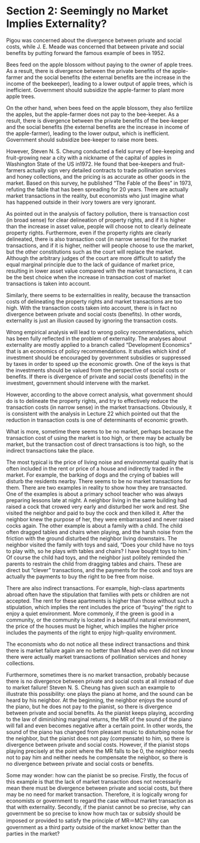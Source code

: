 # Section 2: Seemingly no Market Implies Externality?

Pigou was concerned about the divergence between private and social costs, while J. E. Meade was concerned that between private and social benefits by putting forward the famous example of bees in 1952.

Bees feed on the apple blossom without paying to the owner of apple trees. As a result, there is divergence between the private benefits of the apple-farmer and the social benefits (the external benefits are the increase in the income of the beekeeper), leading to a lower output of apple trees, which is inefficient. Government should subsidize the apple-farmer to plant more apple trees.

On the other hand, when bees feed on the apple blossom, they also fertilize the apples, but the apple-farmer does not pay to the bee-keeper. As a result, there is divergence between the private benefits of the bee-keeper and the social benefits (the external benefits are the increase in income of the apple-farmer), leading to the lower output, which is inefficient. Government should subsidize bee-keeper to raise more bees.

However, Steven N. S. Cheung conducted a field survey of bee-keeping and fruit-growing near a city with a nickname of the capital of apples in Washington State of the US in1972. He found that bee-keepers and fruit-farmers actually sign very detailed contracts to trade pollination services and honey collections, and the pricing is as accurate as other goods in the market. Based on this survey, he published “The Fable of the Bees” in 1973, refuting the fable that has been spreading for 20 years. There are actually market transactions in the reality, but economists who just imagine what has happened outside in their ivory towers are very ignorant.

As pointed out in the analysis of factory pollution, there is transaction cost (in broad sense) for clear delineation of property rights, and if it is higher than the increase in asset value, people will choose not to clearly delineate property rights. Furthermore, even if the property rights are clearly delineated, there is also transaction cost (in narrow sense) for the market transactions, and if it is higher, neither will people choose to use the market, but the other constitutions such as the court will replace the market. Although the arbitrary judges of the court are more difficult to satisfy the equal marginal principle due to the lack of guidance of market price, resulting in lower asset value compared with the market transactions, it can be the best choice when the increase in transaction cost of market transactions is taken into account.

Similarly, there seems to be externalities in reality, because the transaction costs of delineating the property rights and market transactions are too high. With the transaction costs taken into account, there is in fact no divergence between private and social costs (benefits). In other words, externality is just an illusion caused by ignoring the transaction costs.

Wrong empirical analysis will lead to wrong policy recommendations, which has been fully reflected in the problem of externality. The analyses about externality are mostly applied to a branch called “Development Economics” that is an economics of policy recommendations. It studies which kind of investment should be encouraged by government subsidies or suppressed by taxes in order to speed up the economic growth. One of the keys is that the investments should be valued from the perspective of social costs or benefits. If there is divergence of private and social costs (benefits) in the investment, government should intervene with the market.

However, according to the above correct analysis, what government should do is to delineate the property rights, and try to effectively reduce the transaction costs (in narrow sense) in the market transactions. Obviously, it is consistent with the analysis in Lecture 22 which pointed out that the reduction in transaction costs is one of determinants of economic growth.

What is more, sometime there seems to be no market, perhaps because the transaction cost of using the market is too high, or there may be actually be market, but the transaction cost of direct transactions is too high, so the indirect transactions take the place.

The most typical is the price of living noise and environmental quality that is often included in the rent or price of a house and indirectly traded in the market. For example, the barking of dogs and the crying of babies will disturb the residents nearby. There seems to be no market transactions for them. There are two examples in reality to show how they are transacted. One of the examples is about a primary school teacher who was always preparing lessons late at night. A neighbor living in the same building had raised a cock that crowed very early and disturbed her work and rest. She visited the neighbor and paid to buy the cock and then killed it. After the neighbor knew the purpose of her, they were embarrassed and never raised cocks again. The other example is about a family with a child. The child often dragged tables and chairs when playing, and the harsh noise from the friction with the ground disturbed the neighbor living downstairs. The neighbor visited the family with toys and said, “Does your child have no toys to play with, so he plays with tables and chairs? I have bought toys to him.” Of course the child had toys, and the neighbor just politely reminded the parents to restrain the child from dragging tables and chairs. These are direct but “clever” transactions, and the payments for the cook and toys are actually the payments to buy the right to be free from noise.

There are also indirect transactions. For example, high-class apartments abroad often have the stipulation that families with pets or children are not accepted. The rent for these apartments is higher than those without such a stipulation, which implies the rent includes the price of “buying” the right to enjoy a quiet environment. More commonly, if the green is good in a community, or the community is located in a beautiful natural environment, the price of the houses must be higher, which implies the higher price includes the payments of the right to enjoy high-quality environment.

The economists who do not notice all these indirect transactions and think there is market failure again are no better than Mead who even did not know there were actually market transactions of pollination services and honey collections.

Furthermore, sometimes there is no market transaction, probably because there is no divergence between private and social costs at all instead of due to market failure! Steven N. S. Cheung has given such an example to illustrate this possibility: one plays the piano at home, and the sound can be heard by his neighbor. At the beginning, the neighbor enjoys the sound of the piano, but he does not pay to the pianist, so there is divergence between private and social benefits. As the pianist keeps playing, according to the law of diminishing marginal returns, the MR of the sound of the piano will fall and even becomes negative after a certain point. In other words, the sound of the piano has changed from pleasant music to disturbing noise for the neighbor, but the pianist does not pay (compensate) to him, so there is divergence between private and social costs. However, if the pianist stops playing precisely at the point where the MR falls to be 0, the neighbor needs not to pay him and neither needs he compensate the neighbor, so there is no divergence between private and social costs or benefits.

Some may wonder: how can the pianist be so precise. Firstly, the focus of this example is that the lack of market transaction does not necessarily mean there must be divergence between private and social costs, but there may be no need for market transaction. Therefore, it is logically wrong for economists or government to regard the case without market transaction as that with externality. Secondly, if the pianist cannot be so precise, why can government be so precise to know how much tax or subsidy should be imposed or provided to satisfy the principle of MR＝MC? Why can government as a third party outside of the market know better than the parties in the market?
